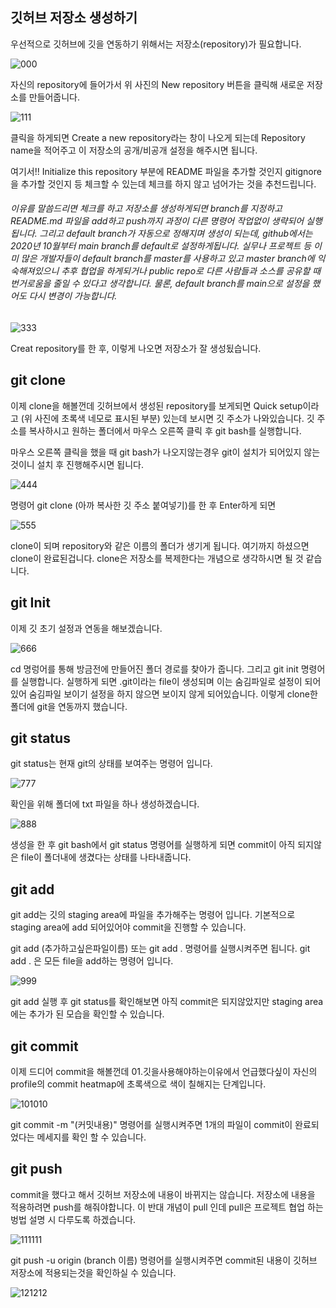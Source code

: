 ## 깃허브 저장소 생성하기

우선적으로 깃허브에 깃을 연동하기 위해서는 저장소(repository)가 필요합니다.

![000](https://user-images.githubusercontent.com/71807924/126943248-7d0feea1-4b6c-48c7-af75-9c049d67c891.PNG)

자신의 repository에 들어가서 위 사진의 New repository 버튼을 클릭해 새로운 저장소를 만들어줍니다.

![111](https://user-images.githubusercontent.com/71807924/126943225-8b56b1de-cada-4860-9ba1-86019f730f44.PNG)

클릭을 하게되면 Create a new repository라는 창이 나오게 되는데 Repository name을 적어주고 이 저장소의 공개/비공개 설정을 해주시면 됩니다.

여기서!! Initialize this repository 부분에 README 파일을 추가할 것인지 gitignore을 추가할 것인지 등 체크할 수 있는데 체크를 하지 않고 넘어가는 것을 추천드립니다.

###### 이유를 말씀드리면 체크를 하고 저장소를 생성하게되면 branch를 지정하고  README.md 파일을 add하고 push까지 과정이 다른 명령어 작업없이 생략되어 실행됩니다. 그리고 default branch가 자동으로 정해지며 생성이 되는데, github에서는 2020년 10월부터 main branch를 default로 설정하게됩니다. 실무나 프로젝트 등 이미 많은 개발자들이 default branch를 master를 사용하고 있고 master branch에 익숙해져있으니 추후 협업을 하게되거나 public repo로 다른 사람들과 소스를 공유할 때 번거로움을 줄일 수 있다고 생각합니다. 물론, default branch를 main으로 설정을 했어도 다시 변경이 가능합니다.

![333](https://user-images.githubusercontent.com/71807924/126943261-f480a861-c6f3-492b-9090-7a674cd6520f.PNG)

Creat repository를 한 후, 이렇게 나오면 저장소가 잘 생성됬습니다.

## git clone

이제 clone을 해볼껀데 깃허브에서 생성된 repository를 보게되면 Quick setup이라고 (위 사진에 초록색 네모로 표시된 부분) 있는데 보시면 깃 주소가 나와있습니다. 깃 주소를 복사하시고 원하는 폴더에서 마우스 오른쪽 클릭 후 git bash를 실행합니다.

마우스 오른쪽 클릭을 했을 때 git bash가 나오지않는경우 git이 설치가 되어있지 않는 것이니 설치 후 진행해주시면 됩니다.

![444](https://user-images.githubusercontent.com/71807924/126943284-945841b9-edd9-4813-b152-e95475a1199c.PNG)

명령어 git clone (아까 복사한 깃 주소 붙여넣기)를 한 후 Enter하게 되면

![555](https://user-images.githubusercontent.com/71807924/126943296-3877dd3d-0b60-49ac-92b6-b9a155d6ccf6.PNG)

clone이 되며 repository와 같은 이름의 폴더가 생기게 됩니다. 여기까지 하셨으면 clone이 완료된겁니다. clone은 저장소를 복제한다는 개념으로 생각하시면 될 것 같습니다.

## git Init

이제 깃 초기 설정과 연동을 해보겠습니다.

![666](https://user-images.githubusercontent.com/71807924/126943307-fdc4ac56-8c98-496f-88c0-e299171fb692.PNG)

cd 명렁어를 통해 방금전에 만들어진 폴더 경로를 찾아가 줍니다. 그리고 git init 명령어를 실행합니다. 실행하게 되면 .git이라는 file이 생성되며 이는 숨김파일로 설정이 되어있어 숨김파일 보이기 설정을 하지 않으면 보이지 않게 되어있습니다. 이렇게 clone한 폴더에 git을 연동까지 했습니다.

## git status

git status는 현재 git의 상태를 보여주는 명령어 입니다.

![777](https://user-images.githubusercontent.com/71807924/126943320-e03c7453-c2af-41a3-8aba-42b1e3352944.PNG)

확인을 위해 폴더에 txt 파일을 하나 생성하겠습니다.

![888](https://user-images.githubusercontent.com/71807924/126943337-91c128ba-114c-4bc5-9765-e0096a183e08.PNG)

생성을 한 후 git bash에서 git status 명령어를 실행하게 되면 commit이 아직 되지않은 file이 폴더내에 생겼다는 상태를 나타내줍니다.

## git add

git add는 깃의 staging area에 파일을 추가해주는 명령어 입니다. 기본적으로 staging area에 add 되어있어야 commit을 진행할 수 있습니다.

git add (추가하고싶은파일이름) 또는 git add . 명령어를 실행시켜주면 됩니다.
git add . 은 모든 file을 add하는 명령어 입니다.

![999](https://user-images.githubusercontent.com/71807924/126943350-e9fbce9c-655c-4491-b10e-467d19cae4d8.PNG)

git add 실행 후 git status를 확인해보면 아직 commit은 되지않았지만 staging area에는 추가가 된 모습을 확인할 수 있습니다.

## git commit

이제 드디어 commit을 해볼껀데 01.깃을사용해야하는이유에서 언급했다싶이 자신의 profile의 commit heatmap에 초록색으로 색이 칠해지는 단계입니다.

![101010](https://user-images.githubusercontent.com/71807924/126943357-6a0d8968-c73a-4e0c-9445-cdd4d7d959cf.PNG)

git commit -m "(커밋내용)" 명령어를 실행시켜주면 1개의 파일이 commit이 완료되었다는 메세지를 확인 할 수 있습니다.

## git push

commit을 했다고 해서 깃허브 저장소에 내용이 바뀌지는 않습니다. 저장소에 내용을 적용하려면 push를 해줘야합니다. 이 반대 개념이 pull 인데 pull은 프로젝트 협업 하는 벙법 설명 시 다루도록 하겠습니다.

![111111](https://user-images.githubusercontent.com/71807924/126943370-d4de9b24-d365-4fb9-9ff8-cae6e8e3087e.PNG)

git push -u origin (branch 이름) 명령어를 실행시켜주면 commit된 내용이 깃허브 저장소에 적용되는것을 확인하실 수 있습니다.

![121212](https://user-images.githubusercontent.com/71807924/126943375-af9f5e6f-ee87-4d36-88d5-2483767f0270.PNG)


